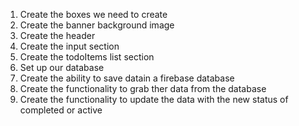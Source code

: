 1. Create the boxes we need to create
2. Create the banner background image
3. Create the header
4. Create the input section
5. Create the todoItems list section
6. Set up our database
7. Create the ability to save datain a firebase database
8. Create the functionality to grab ther data from the database
9. Create the functionality to update the data with the new status of completed or active